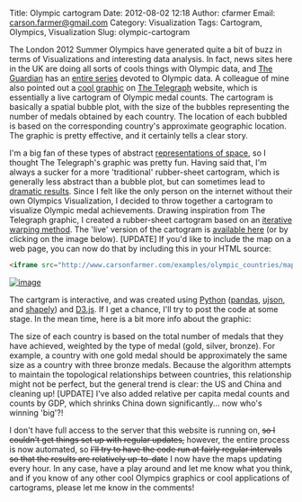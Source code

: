 Title: Olympic cartogram
Date: 2012-08-02 12:18
Author: cfarmer
Email: carson.farmer@gmail.com
Category: Visualization
Tags: Cartogram, Olympics, Visualization
Slug: olympic-cartogram

The London 2012 Summer Olympics have generated quite a bit of buzz in
terms of Visualizations and interesting data analysis. In fact, news
sites here in the UK are doing all sorts of cools things with Olympic
data, and [The Guardian][] has an [entire series][] devoted to Olympic
data. A colleague of mine also pointed out a [cool graphic][] on [The
Telegraph][] website, which is essentially a live cartogram of Olympic
medal counts. The cartogram is basically a spatial bubble plot, with the
size of the bubbles representing the number of medals obtained by each
country. The location of each bubbled is based on the corresponding
country's approximate geographic location. The graphic is pretty
effective, and it certainly tells a clear story.

I'm a big fan of these types of abstract [representations of space][],
so I thought The Telegraph's graphic was pretty fun. Having said that,
I'm always a sucker for a more 'traditional' rubber-sheet cartogram,
which is generally less abstract than a bubble plot, but can sometimes
lead to [dramatic results][]. Since I felt like the only person on the
internet without their own Olympics Visualization, I decided to throw
together a cartogram to visualize Olympic medal achievements. Drawing
inspiration from The Telegraph graphic, I created a rubber-sheet
cartogram based on an [iterative warping method][]. The 'live' version
of the cartogram is [available here][] (or by clicking on the image
below). [UPDATE] If you'd like to include the map on a web page, you can
now do that by including this in your HTML source:

```html
<iframe src="http://www.carsonfarmer.com/examples/olympic_countries/map.html" width=1230 height=545\></iframe>
```
<!--more-->

[![image][]][available here]

The cartgram is interactive, and was created using [Python][]
([pandas][], [ujson][], and [shapely][]) and [D3.js][]. If I get a
chance, I'll try to post the code at some stage. In the mean time, here
is a bit more info about the graphic:

The size of each country is based on the total number of medals that
they have achieved, weighted by the type of medal (gold, silver,
bronze). For example, a country with one gold medal should be
approximately the same size as a country with three bronze medals.
Because the algorithm attempts to maintain the topological relationships
between countries, this relationship might not be perfect, but the
general trend is clear: the US and China and cleaning up! [UPDATE] I've
also added relative per capita medal counts and counts by GDP, which
shrinks China down significantly... now who's winning 'big'?!

I don't have full access to the server that this website is running on,
<strike>so I couldn't get things set up with regular updates,</strike> however, the
entire process is now automated, so <strike>I'll try to have the code run at
fairly regular intervals so that the results are relatively up-to-date</strike>
I now have the maps updating every hour. In any case, have a play around
and let me know what you think, and if you know of any other cool
Olympics graphics or cool applications of cartograms, please let me know
in the comments!

[The Guardian]: http://www.guardian.co.uk/
[entire series]: http://www.guardian.co.uk/sport/series/london-2012-olympics-data
[cool graphic]: http://www.telegraph.co.uk/sport/olympics/9436640/London-2012-Olympics-dynamic-world-medal-map.html
[The Telegraph]: http://www.telegraph.co.uk/
[representations of space]: http://www.unicef.org/sowc2012/urbanmap/
[iterative warping method]: http://lambert.nico.free.fr/tp/biblio/Dougeniketal1985.pdf
[dramatic results]: http://www.worldmapper.org/
[available here]: {filename}/examples/olympic_countries/
[image]: {filename}/images/olympic_carto.png "Olympic cartogram"
[Python]: http://www.python.org/
[pandas]: http://pandas.pydata.org/
[ujson]: https://github.com/esnme/ultrajson
[shapely]: http://toblerity.github.com/shapely/manual.html
[D3.js]: http://d3js.org/
